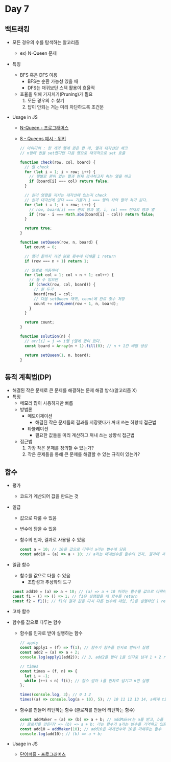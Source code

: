 # Day 7

## 백트래킹

- 모든 경우의 수를 탐색하는 알고리즘
  - ex) N-Queen 문제
- 특징
  - BFS 혹은 DFS 이용
    - BFS는 순환 가능성 있을 때
    - DFS는 재귀보단 스택 활용이 효율적
  - 효율을 위해 가지치기(Pruning)가 필요
    1. 모든 경우의 수 찾기
    2. 답이 안되는 거는 미리 차단하도록 조건문
- Usage in JS

  - [N-Queen - 프로그래머스](https://programmers.co.kr/learn/courses/30/lessons/12952?language=javascript)
  - [8 - Queens 예시 - 위키](https://ko.wikipedia.org/wiki/%EC%97%AC%EB%8D%9F_%ED%80%B8_%EB%AC%B8%EC%A0%9C#/media/%ED%8C%8C%EC%9D%BC:Eight-queens-animation.gif)

    ```javascript
    // 아이디어 : 한 개의 행에 퀸은 한 개, 열과 대각선만 체크
    // n행에 퀸을 set했다면 다음 행으로 재귀적으로 set 호출

    function check(row, col, board) {
      // 열 check
      for (let i = 1; i < row; i++) {
        // 행별로 퀸이 있는 열과 현재 검사하고자 하는 열을 비교
        if (board[i] === col) return false;
      }

      // 퀸이 영향을 끼치는 대각선에 있는지 check
      // 퀸의 대각선에 있다 === 기울기 1 === 행의 차와 열의 차가 같다.
      for (let i = 1; i < row; i++) {
        // row, board[i] === 퀸의 행과 열, i, col === 현재의 행과 열
        if (row - i === Math.abs(board[i] - col)) return false;
      }

      return true;
    }

    function setQueen(row, n, board) {
      let count = 0;

      // 행이 끝까지 가면 완료 횟수에 더해줄 1 return
      if (row === n + 1) return 1;

      // 열별로 이동하며
      for (let col = 1; col < n + 1; col++) {
        // 둘 수 있으면
        if (check(row, col, board)) {
          // 퀸 두기
          board[row] = col;
          // 다음 setQueen 재귀, count에 완료 횟수 저장
          count += setQueen(row + 1, n, board);
        }
      }

      return count;
    }

    function solution(n) {
      // arr[i] = j => i행 j열에 퀸이 있다.
      const board = Array(n + 1).fill(0); // n + 1칸 배열 생성

      return setQueen(1, n, board);
    }
    ```

## 동적 계획법(DP)

- 해결된 작은 문제로 큰 문제를 해결하는 문제 해결 방식(알고리즘 X)
- 특징
  - 메모리 많이 사용하지만 빠름
  - 방법론
    - 메모이제이션
      - 해결된 작은 문제들의 결과를 저장했다가 꺼내 쓰는 하향식 접근법
    - 타뷸레이션
      - 필요한 값들을 미리 계산하고 꺼내 쓰는 상향식 접근법
  - 접근법
    1. 가장 작은 문제를 정의할 수 있는가?
    2. 작은 문제들을 통해 큰 문제를 해결할 수 있는 규칙이 있는가?

## 함수

- 평가
  - 코드가 계산되어 값을 만드는 것
- 일급

  - 값으로 다룰 수 있음
  - 변수에 담을 수 있음
  - 함수의 인자, 결과로 사용될 수 있음

    ```javascript
    const a = 10; // 10을 값으로 다루어 a라는 변수에 담음
    const add10 = (a) => a + 10; // a라는 매개변수를 함수의 인자, 결과에 사용
    ```

- 일급 함수

  - 함수를 값으로 다룰 수 있음
    - 조합성과 추상화의 도구

  ```javascript
  const add10 = (a) => a + 10; // (a) => a + 10 이라는 함수를 값으로 다루어 add10이라는 변수에 담음
  const f1 = () => () => 1; // f1은 실행됐을 때 함수를 return
  const f2 = f1(); // f1의 결과 값을 다시 다른 변수에 대입, f2를 실행하면 1 return
  ```

- 고차 함수
- 함수를 값으로 다루는 함수

  - 함수를 인자로 받아 실행하는 함수

    ```javascript
    // apply
    const apply1 = (f) => f(1); // 함수가 함수를 인자로 받아서 실행
    const add2 = (a) => a + 2;
    console.log(apply1(add2)); // 3, add2를 받아 1을 인자로 넘겨 1 + 2 return

    // times
    const times = (f, n) => {
      let i = -1;
      while (++i < n) f(i); // 함수 받아 i를 인자로 넘기고 n번 실행
    };

    times(console.log, 3); // 0 1 2
    times((a) => console.log(a + 10), 5); // 10 11 12 13 14, a에게 times 안에서 0 ~ 4 전달
    ```

  - 함수를 만들어 리턴하는 함수 (클로저를 만들어 리턴하는 함수)

    ```javascript
    const addMaker = (a) => (b) => a + b; // addMaker는 a를 받고, b를 받아 a + b를 return하는 함수를 return
    // 클로저를 만든다? => (b) => a + b; 라는 함수가 a라는 변수를 기억하고 있음
    const add10 = addMaker(10); // add10은 매개변수와 10을 더해주는 함수
    console.log(add10); // (b) => a + b;
    ```

- Usage in JS
  - [단어퍼즐 - 프로그래머스](https://programmers.co.kr/learn/courses/30/lessons/12983?language=javascript)
